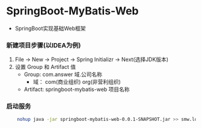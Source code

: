 # SpringBoot-MyBatis-Web
  - SpringBoot实现基础Web框架

### 新建项目步骤(以IDEA为例)
  1. File -> New -> Project -> Spring Initializr -> Next(选择JDK版本)
  2. 设置 Group 和 Artifact 值
      - Group: com.answer  域.公司名称
          - 域： com(商业组织) org(非营利组织)
      - Artifact: springboot-mybatis-web    项目名称
          
### 启动服务
```bash
    nohup java -jar springboot-mybatis-web-0.0.1-SNAPSHOT.jar >> smw.log 2>&1 &
```          